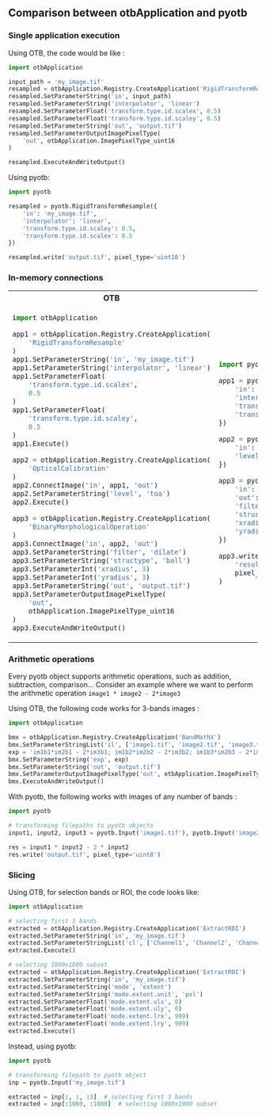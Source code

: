 ## Comparison between otbApplication and pyotb

### Single application execution

Using OTB, the code would be like :

```python
import otbApplication

input_path = 'my_image.tif'
resampled = otbApplication.Registry.CreateApplication('RigidTransformResample')
resampled.SetParameterString('in', input_path)
resampled.SetParameterString('interpolator', 'linear')
resampled.SetParameterFloat('transform.type.id.scalex', 0.5)
resampled.SetParameterFloat('transform.type.id.scaley', 0.5)
resampled.SetParameterString('out', 'output.tif')
resampled.SetParameterOutputImagePixelType(
    'out', otbApplication.ImagePixelType_uint16
)

resampled.ExecuteAndWriteOutput()
```

Using pyotb:

```python
import pyotb

resampled = pyotb.RigidTransformResample({
    'in': 'my_image.tif', 
    'interpolator': 'linear',
    'transform.type.id.scaley': 0.5,
    'transform.type.id.scalex': 0.5
})

resampled.write('output.tif', pixel_type='uint16')
```

### In-memory connections

<table>
<tr>
<th> OTB </th>
<th> pyotb </th>
</tr>
<tr>
<td>

```python
import otbApplication

app1 = otbApplication.Registry.CreateApplication(
    'RigidTransformResample'
)
app1.SetParameterString('in', 'my_image.tif')
app1.SetParameterString('interpolator', 'linear')
app1.SetParameterFloat(
    'transform.type.id.scalex',
    0.5
)
app1.SetParameterFloat(
    'transform.type.id.scaley',
    0.5
)
app1.Execute()

app2 = otbApplication.Registry.CreateApplication(
    'OpticalCalibration'
)
app2.ConnectImage('in', app1, 'out')
app2.SetParameterString('level', 'toa')
app2.Execute()

app3 = otbApplication.Registry.CreateApplication(
    'BinaryMorphologicalOperation'
)
app3.ConnectImage('in', app2, 'out')
app3.SetParameterString('filter', 'dilate')
app3.SetParameterString('structype', 'ball')
app3.SetParameterInt('xradius', 3)
app3.SetParameterInt('yradius', 3)
app3.SetParameterString('out', 'output.tif')
app3.SetParameterOutputImagePixelType(
    'out', 
    otbApplication.ImagePixelType_uint16
)
app3.ExecuteAndWriteOutput()
```

</td>
<td>

```python
import pyotb

app1 = pyotb.RigidTransformResample({
    'in': 'my_image.tif', 
    'interpolator': 'linear',
    'transform.type.id.scaley': 0.5, 
    'transform.type.id.scalex': 0.5
})

app2 = pyotb.OpticalCalibration({
    'in': app1, 
    'level': 'toa'
}) 

app3 = pyotb.BinaryMorphologicalOperation({
    'in': app2, 
    'out': 'output.tif', 
    'filter': 'dilate',
    'structype': 'ball', 
    'xradius': 3, 
    'yradius': 3
})

app3.write(
    'result.tif', 
    pixel_type='uint16'
)
```

</td>
</tr>
</table>

### Arithmetic operations

Every pyotb object supports arithmetic operations, such as addition, subtraction, comparison...
Consider an example where we want to perform the arithmetic operation `image1 * image2 - 2*image3`

Using OTB, the following code works for 3-bands images :

```python
import otbApplication

bmx = otbApplication.Registry.CreateApplication('BandMathX')
bmx.SetParameterStringList('il', ['image1.tif', 'image2.tif', 'image3.tif'])  # all images are 3-bands
exp = 'im1b1*im2b1 - 2*im3b1; im1b2*im2b2 - 2*im3b2; im1b3*im2b3 - 2*im3b3'
bmx.SetParameterString('exp', exp)
bmx.SetParameterString('out', 'output.tif')
bmx.SetParameterOutputImagePixelType('out', otbApplication.ImagePixelType_uint8)
bmx.ExecuteAndWriteOutput()
```

With pyotb, the following works with images of any number of bands :

```python
import pyotb

# transforming filepaths to pyotb objects
input1, input2, input3 = pyotb.Input('image1.tif'), pyotb.Input('image2.tif') , pyotb.Input('image3.tif')

res = input1 * input2 - 2 * input2
res.write('output.tif', pixel_type='uint8')
```

### Slicing

Using OTB, for selection bands or ROI, the code looks like:

```python
import otbApplication

# selecting first 3 bands
extracted = otbApplication.Registry.CreateApplication('ExtractROI')
extracted.SetParameterString('in', 'my_image.tif')
extracted.SetParameterStringList('cl', ['Channel1', 'Channel2', 'Channel3'])
extracted.Execute()

# selecting 1000x1000 subset
extracted = otbApplication.Registry.CreateApplication('ExtractROI')
extracted.SetParameterString('in', 'my_image.tif')
extracted.SetParameterString('mode', 'extent')
extracted.SetParameterString('mode.extent.unit', 'pxl')
extracted.SetParameterFloat('mode.extent.ulx', 0)
extracted.SetParameterFloat('mode.extent.uly', 0)
extracted.SetParameterFloat('mode.extent.lrx', 999)
extracted.SetParameterFloat('mode.extent.lry', 999)
extracted.Execute()
```

Instead, using pyotb:

```python
import pyotb

# transforming filepath to pyotb object
inp = pyotb.Input('my_image.tif')

extracted = inp[:, :, :3]  # selecting first 3 bands
extracted = inp[:1000, :1000]  # selecting 1000x1000 subset
```
